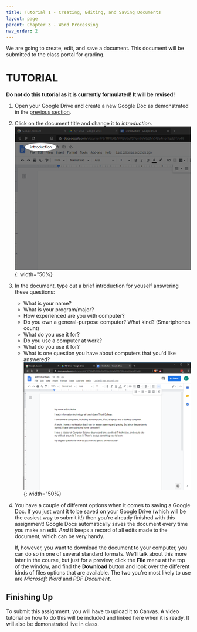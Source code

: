 ```yaml
---
title: Tutorial 1 - Creating, Editing, and Saving Documents
layout: page
parent: Chapter 3 - Word Processing
nav_order: 2
---
```


We are going to create, edit, and save a document. This document will be submitted to the class portal for grading.

TUTORIAL
========

**Do not do this tutorial as it is currently formulated! It will be revised!**

1. Open your Google Drive and create a new Google Doc as demonstrated in the [previous section](1_docs_tour.md).
1. Click on the document title and change it to *introduction*.
    ![Change title](images/tutorial1/1.png){: width="50%}
1. In the document, type out a brief introduction for youself answering these questions:
    - What is your name?
    - What is your program/major?
    - How experienced are you with computer?
    - Do you own a general-purpose computer? What kind? (Smartphones count)
    - What do you use it for?
    - Do you use a computer at work?
    - What do you use it for?
    - What is one question you have about computers that you'd like answered?
    ![Example Answers](images/tutorial1/2.png){: width="50%}
1. You have a couple of different options when it comes to saving a Google Doc. If you just want it to be saved on your Google Drive (which will be the easiest way to submit it!) then you're already finished with this assignment! Google Docs automatically saves the document every time you make an edit. *And* it keeps a record of all edits made to the document, which can be very handy.

    If, however, you want to download the document to your computer, you can do so in one of several standard formats. We'll talk about this more later in the course, but just for a preview, click the **File** menu at the top of the window, and find the **Download** button and look over the different kinds of files options that are available. The two you're most likely to use are *Microsoft Word* and *PDF Document*.

Finishing Up
------------

To submit this assignment, you will have to upload it to Canvas. A video tutorial on how to do this will be included and linked here when it is ready. It will also be demonstrated live in class.
